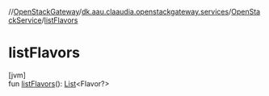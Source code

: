 //[OpenStackGateway](../../../index.md)/[dk.aau.claaudia.openstackgateway.services](../index.md)/[OpenStackService](index.md)/[listFlavors](list-flavors.md)

# listFlavors

[jvm]\
fun [listFlavors](list-flavors.md)(): [List](https://kotlinlang.org/api/latest/jvm/stdlib/kotlin.collections/-list/index.html)&lt;Flavor?&gt;
